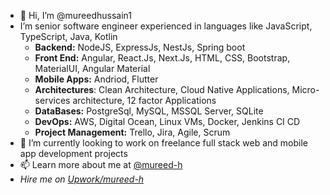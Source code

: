 - 👋 Hi, I’m @mureedhussain1
- I’m senior software engineer experienced in languages like JavaScript, TypeScript, Java, Kotlin
  - **Backend:**     NodeJS, ExpressJs, NestJs, Spring boot
  - **Front End:**   Angular, React.Js, Next.Js, HTML, CSS, Bootstrap, MaterialUI, Angular Material
  - **Mobile Apps:** Andriod, Flutter
  - **Architectures**: Clean Architecture, Cloud Native Applications, Micro-services architecture, 12 factor Applications
  - **DataBases:**   PostgreSql, MySQL, MSSQL Server, SQLite
  - **DevOps:**      AWS, Digital Ocean, Linux VMs, Docker, Jenkins CI CD
  - **Project Management:**    Trello, Jira, Agile, Scrum
- 💞️ I’m currently looking to work on freelance full stack web and mobile app development projects
- 📫 Learn more about me at [@mureed-h](https://www.linkedin.com/in/mureed-h/)
- *Hire me on [Upwork/mureed-h](https://www.upwork.com/freelancers/~013635d9acd3801801)*

<!---
mureedhussain1/mureedhussain1 is a ✨ special ✨ repository because its `README.md` (this file) appears on your GitHub profile.
You can click the Preview link to take a look at your changes.
--->
